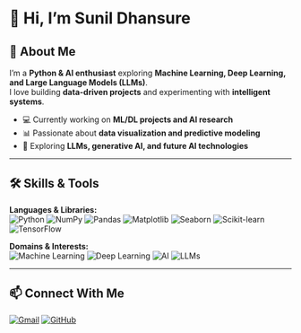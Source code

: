 # 👋 Hi, I’m Sunil Dhansure

## 🌱 About Me
I’m a **Python & AI enthusiast** exploring **Machine Learning, Deep Learning, and Large Language Models (LLMs)**.  
I love building **data-driven projects** and experimenting with **intelligent systems**.  

- 💻 Currently working on **ML/DL projects and AI research**  
- 📊 Passionate about **data visualization and predictive modeling**  
- 🤖 Exploring **LLMs, generative AI, and future AI technologies**  

---

## 🛠️ Skills & Tools

**Languages & Libraries:**  
![Python](https://img.shields.io/badge/Python-3670A0?style=for-the-badge&logo=python&logoColor=ffdd54) 
![NumPy](https://img.shields.io/badge/NumPy-013243?style=for-the-badge&logo=numpy&logoColor=white) 
![Pandas](https://img.shields.io/badge/Pandas-150458?style=for-the-badge&logo=pandas&logoColor=white) 
![Matplotlib](https://img.shields.io/badge/Matplotlib-000000?style=for-the-badge&logo=matplotlib&logoColor=white) 
![Seaborn](https://img.shields.io/badge/Seaborn-1C77C3?style=for-the-badge&logo=seaborn&logoColor=white) 
![Scikit-learn](https://img.shields.io/badge/Scikit--learn-F7931E?style=for-the-badge&logo=scikit-learn&logoColor=white) 
![TensorFlow](https://img.shields.io/badge/TensorFlow-FF6F00?style=for-the-badge&logo=tensorflow&logoColor=white) 

**Domains & Interests:**  
![Machine Learning](https://img.shields.io/badge/Machine_Learning-FF6F61?style=for-the-badge) 
![Deep Learning](https://img.shields.io/badge/Deep_Learning-6F42C1?style=for-the-badge) 
![AI](https://img.shields.io/badge/AI-228B22?style=for-the-badge) 
![LLMs](https://img.shields.io/badge/LLMs-FF4500?style=for-the-badge) 

---

## 📫 Connect With Me
[![Gmail](https://img.shields.io/badge/Gmail-D14836?style=for-the-badge&logo=gmail&logoColor=white)](https://mail.google.com/mail/?view=cm&fs=1&to=sunildhansure1@gmail.com)
[![GitHub](https://img.shields.io/badge/GitHub-181717?style=for-the-badge&logo=github&logoColor=white)](https://github.com/SunilDhansure?tab=repositories)
